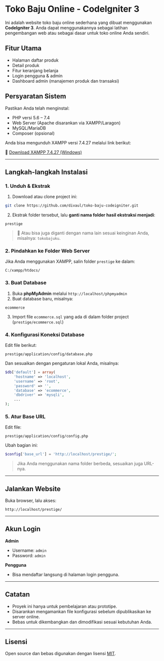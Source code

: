 # Toko Baju Online - CodeIgniter 3

Ini adalah website toko baju online sederhana yang dibuat menggunakan **CodeIgniter 3**. Anda dapat menggunakannya sebagai latihan pengembangan web atau sebagai dasar untuk toko online Anda sendiri.

## Fitur Utama

- Halaman daftar produk
- Detail produk
- Fitur keranjang belanja
- Login pengguna & admin
- Dashboard admin (manajemen produk dan transaksi)

## Persyaratan Sistem

Pastikan Anda telah menginstal:

- PHP versi 5.6 – 7.4
- Web Server (Apache disarankan via XAMPP/Laragon)
- MySQL/MariaDB
- Composer (opsional)

Anda bisa mengunduh XAMPP versi 7.4.27 melalui link berikut:

🔗 [Download XAMPP 7.4.27 (Windows)](https://sourceforge.net/projects/xampp/files/XAMPP%20Windows/7.4.27/xampp-windows-x64-7.4.27-1-VC15-installer.exe/download)


---

## Langkah-langkah Instalasi

### 1. Unduh & Ekstrak

1. Download atau clone project ini:

```bash
git clone https://github.com/divaul/toko-baju-codeigniter.git
```

2. Ekstrak folder tersebut, lalu **ganti nama folder hasil ekstraksi menjadi**:

```
prestige
```

> 📌 Atau bisa juga diganti dengan nama lain sesuai keinginan Anda, misalnya: `tokobajuku`.

### 2. Pindahkan ke Folder Web Server

Jika Anda menggunakan XAMPP, salin folder `prestige` ke dalam:

```
C:/xampp/htdocs/
```

### 3. Buat Database

1. Buka **phpMyAdmin** melalui `http://localhost/phpmyadmin`
2. Buat database baru, misalnya:

```
ecommerce
```

3. Import file `ecommerce.sql` yang ada di dalam folder project (`prestige/ecommerce.sql`)

### 4. Konfigurasi Koneksi Database

Edit file berikut:

```
prestige/application/config/database.php
```

Dan sesuaikan dengan pengaturan lokal Anda, misalnya:

```php
$db['default'] = array(
	'hostname' => 'localhost',
	'username' => 'root',
	'password' => '',
	'database' => 'ecommerce',
	'dbdriver' => 'mysqli',
	...
);
```

### 5. Atur Base URL

Edit file:

```
prestige/application/config/config.php
```

Ubah bagian ini:

```php
$config['base_url'] = 'http://localhost/prestige/';
```

> Jika Anda menggunakan nama folder berbeda, sesuaikan juga URL-nya.

---

## Jalankan Website

Buka browser, lalu akses:

```
http://localhost/prestige/
```

---

## Akun Login

**Admin**
- Username: `admin`
- Password: `admin`

**Pengguna**
- Bisa mendaftar langsung di halaman login pengguna.

---

## Catatan

- Proyek ini hanya untuk pembelajaran atau prototipe.
- Disarankan mengamankan file konfigurasi sebelum dipublikasikan ke server online.
- Bebas untuk dikembangkan dan dimodifikasi sesuai kebutuhan Anda.

---

## Lisensi

Open source dan bebas digunakan dengan lisensi [MIT](LICENSE).
